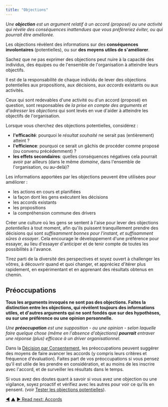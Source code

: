 ```yaml
---
title: "Objections"
---
```



_Une **objection** est un argument relatif à un accord (proposé) ou une activité qui révèle des conséquences inattendues que vous préfèreriez éviter, ou qui pourrait être améliorée._

Les objections révèlent des informations sur  des **conséquences involontaires** (potentielles), ou sur **des moyens utiles de s'améliorer**.

Sachez que ne pas exprimer des objections peut nuire à la capacité des individus, des équipes ou de l'ensemble de l'organisation à atteindre leurs objectifs.

Il est de la responsabilité de chaque individu de lever des objections potentielles aux propositions, aux décisions, aux <dfn data-info="Accord: Une ligne directrice, un processus ou protocole établi de le but de guider le flux de valeur.">accords</dfn> existants ou aux activités.

Ceux qui sont redevables d'une activité ou d'un accord (proposé) en question, sont responsables de *la prise en compte des arguments et d'adresser les objections* qui sont levés en vue d'aider à atteindre les objectifs de l'organisation.

Lorsque vous cherchez des objections potentielles, considérez :

- **l'efficacité**: pourquoi le <dfn data-info="Résultat attendu: Le résultat escompté d'un accord, d'une action, d'un projet ou d'une stratégie.">résultat souhaité</dfn> ne serait pas (entièrement) atteint ?
- **l'efficience**: pourquoi ce serait un gâchis de procéder comme proposé (ou convenu précédemment) ?
- **les effets secondaires**: quelles conséquences négatives cela pourrait avoir par ailleurs (dans le même <dfn data-info="Domaine: Une zone d'influence, d’activité et de prise de décisions distincte au sein d'une organisation.">domaine</dfn>, dans l'ensemble de l'organisation, ou au-delà)?

Les informations apportées par les objections peuvent être utilisées pour améliorer :

-   les actions en cours et planifiées
-   la façon dont les gens exécutent les décisions
-   les accords existants
-   les propositions
-   la compréhension commune des drivers

Créer une culture où les gens se sentent à l'aise pour lever des objections *potentielles* à tout moment, afin qu'ils puissent tranquillement prendre des décisions qui sont *suffisamment bonnes pour l'instant, et suffisamment sûres à essayer*. Cela encourage le développement d'une préférence pour essayer, au lieu d'essayer d'anticiper et de tenir compte de toutes les possibilités à l'avance.

Tirez parti de la diversité des perspectives et soyez ouvert à challenger les vôtres, à découvrir quand et quoi changer, et appréciez d'itérer plus rapidement, en expérimentant et en apprenant des résultats obtenus en chemin.


## Préoccupations

**Tous les arguments invoqués ne sont pas des objections. Faites la distinction entre les objections, qui révèlent toujours des informations utiles, et d'autres arguments qui ne sont fondés que sur des hypothèses, ou sur une préférence ou une opinion personnelle.**

_Une **préoccupation** est une supposition - ou une opinion - selon laquelle faire quelque chose (même en l'absence d'objections) **pourrait** entraver une réponse (plus) efficace à un driver organisationnel._

Dans la [Décision par Consentement](consent-decision-making.html), les préoccupations peuvent suggérer des moyens de faire avancer les accords (y compris leurs critères et fréquence d'évaluation). Faites part de vos préoccupations si vous pensez qu’il est utile de les prendre en considération, et au moins de les inscrire avec l'accord, et de surveiller les résultats dans le temps.

Si vous avez des doutes quant à savoir si vous avez une objection ou une vigilance, soyez proactif et vérifiez avec les autres pour voir ce qu'ils en pensent. (voir [Tester les objections potentielles](test-arguments-qualify-as-objections.html)).


<div class="bottom-nav">
<a href="domain.html" title="Back to: Domaines">◀</a> <a href="making-sense-of-organizations.html" title="Up: Concepts clés pour comprendre les organisations">▲</a> <a href="agreement.html" title="">▶ Read next: Accords</a>
</div>


<script type="text/javascript">
Mousetrap.bind('g n', function() {
    window.location.href = 'agreement.html';
    return false;
});
</script>

